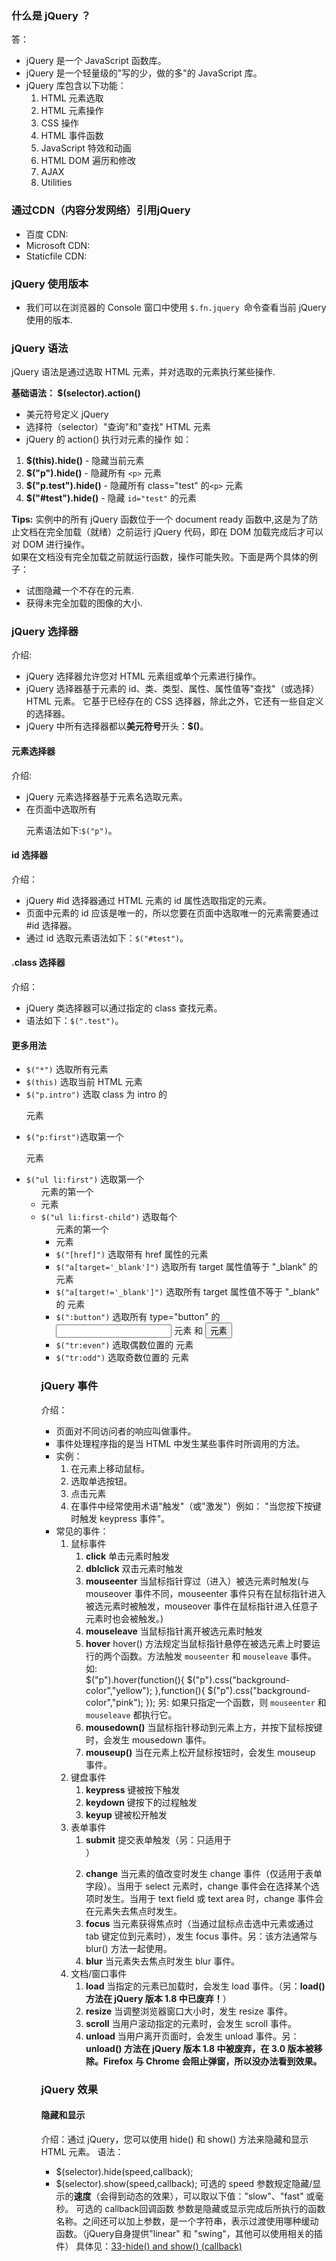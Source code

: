 ### 什么是 jQuery ？
答：<br>
- jQuery 是一个 JavaScript 函数库。
- jQuery 是一个轻量级的"写的少，做的多"的 JavaScript 库。
- jQuery 库包含以下功能：
  1. HTML 元素选取
  2. HTML 元素操作
  3. CSS 操作
  4. HTML 事件函数
  5. JavaScript 特效和动画
  6. HTML DOM 遍历和修改
  7. AJAX
  8. Utilities
   
### 通过CDN（内容分发网络）引用jQuery
- 百度 CDN:
    <head>
        <script src="https://apps.bdimg.com/libs/jquery/2.1.4/jquery.min.js">
        </script>
    </head>
- Microsoft CDN:
    <head>
        <script src="https://ajax.aspnetcdn.com/ajax/jquery/jquery-1.9.0.min.js">
        </script>
    </head>
- Staticfile CDN:
    <head>
        <script src="https://cdn.staticfile.net/jquery/1.10.2/jquery.min.js">
        </script>
    </head>

### jQuery 使用版本
- 我们可以在浏览器的 Console 窗口中使用 `$.fn.jquery `命令查看当前 jQuery 使用的版本.

### jQuery 语法 
jQuery 语法是通过选取 HTML 元素，并对选取的元素执行某些操作.

**基础语法： $(selector).action()**
- 美元符号定义 jQuery
- 选择符（selector）"查询"和"查找" HTML 元素
- jQuery 的 action() 执行对元素的操作
如：
1. **$(this).hide()** - 隐藏当前元素
2. **$("p").hide()** - 隐藏所有 `<p>` 元素
3. **$("p.test").hide()** - 隐藏所有 class="test" 的`<p>` 元素
4. **$("#test").hide()** - 隐藏 `id="test"` 的元素

**Tips:**
实例中的所有 jQuery 函数位于一个 document ready 函数中,这是为了防止文档在完全加载（就绪）之前运行 jQuery 代码，即在 DOM 加载完成后才可以对 DOM 进行操作。<br>
如果在文档没有完全加载之前就运行函数，操作可能失败。下面是两个具体的例子：
- 试图隐藏一个不存在的元素.
- 获得未完全加载的图像的大小.
  
### jQuery 选择器
介绍:
- jQuery 选择器允许您对 HTML 元素组或单个元素进行操作。
- jQuery 选择器基于元素的 id、类、类型、属性、属性值等"查找"（或选择）HTML 元素。 它基于已经存在的 CSS 选择器，除此之外，它还有一些自定义的选择器。
- jQuery 中所有选择器都以**美元符号**开头：**$()**。
  
#### 元素选择器
介绍:
- jQuery 元素选择器基于元素名选取元素。
- 在页面中选取所有 <p> 元素语法如下:`$("p")`。
  
#### id 选择器
介绍：
- jQuery #id 选择器通过 HTML 元素的 id 属性选取指定的元素。
- 页面中元素的 id 应该是唯一的，所以您要在页面中选取唯一的元素需要通过 #id 选择器。
- 通过 id 选取元素语法如下：`$("#test")`。

#### .class 选择器
介绍：
- jQuery 类选择器可以通过指定的 class 查找元素。
- 语法如下：`$(".test")`。

#### 更多用法
- `$("*")`	选取所有元素	
- `$(this)`	选取当前 HTML 元素	
- `$("p.intro")`	选取 class 为 intro 的 <p> 元素	
- `$("p:first")`选取第一个 <p> 元素	
- `$("ul li:first")`	选取第一个 <ul> 元素的第一个 <li> 元素	
- `$("ul li:first-child")`	选取每个 <ul> 元素的第一个 <li> 元素	
- `$("[href]")`	选取带有 href 属性的元素	
- `$("a[target='_blank']")`	选取所有 target 属性值等于 "_blank" 的 <a> 元素	
- `$("a[target!='_blank']")`	选取所有 target 属性值不等于 "_blank" 的 <a> 元素
- `$(":button")`     选取所有 type="button" 的 <input> 元素 和 <button> 元素
- `$("tr:even")`	 选取偶数位置的 <tr> 元素	
- `$("tr:odd")`	 选取奇数位置的 <tr> 元素

### jQuery 事件
介绍：
- 页面对不同访问者的响应叫做事件。
- 事件处理程序指的是当 HTML 中发生某些事件时所调用的方法。
- 实例：
    1. 在元素上移动鼠标。
    2. 选取单选按钮。
    3. 点击元素
    4. 在事件中经常使用术语"触发"（或"激发"）例如： "当您按下按键时触发 keypress 事件"。
- 常见的事件：
    1. 鼠标事件
        1. **click**            单击元素时触发
        2. **dblclick**         双击元素时触发
        3. **mouseenter**       当鼠标指针穿过（进入）被选元素时触发(与 mouseover 事件不同，mouseenter 事件只有在鼠标指针进入被选元素时被触发，mouseover 事件在鼠标指针进入任意子元素时也会被触发。)
        4. **mouseleave**       当鼠标指针离开被选元素时触发
        5. **hover**            hover() 方法规定当鼠标指针悬停在被选元素上时要运行的两个函数。方法触发 `mouseenter` 和 `mouseleave` 事件。
                                如:<br>
                                    $("p").hover(function(){
                                        $("p").css("background-color","yellow");
                                        },function(){
                                        $("p").css("background-color","pink");
                                    });
        另: 如果只指定一个函数，则 `mouseenter` 和 `mouseleave` 都执行它。
        6. **mousedown()**              当鼠标指针移动到元素上方，并按下鼠标按键时，会发生 mousedown 事件。
        7. **mouseup()**        当在元素上松开鼠标按钮时，会发生 mouseup 事件。
    2. 键盘事件
        1. **keypress**         键被按下触发      
        2. **keydown**          键按下的过程触发
        3. **keyup**            键被松开触发
    3. 表单事件
        1. **submit**           提交表单触发（另：只适用于<form>）
        2. **change**           当元素的值改变时发生 change 事件（仅适用于表单字段）。当用于 select 元素时，change 事件会在选择某个选项时发生。当用于 text field 或 text area 时，change 事件会在元素失去焦点时发生。
        3. **focus**            当元素获得焦点时（当通过鼠标点击选中元素或通过 tab 键定位到元素时），发生 focus 事件。另：该方法通常与 blur() 方法一起使用。
        4. **blur**             当元素失去焦点时发生 blur 事件。
    4. 文档/窗口事件
        1. **load**             当指定的元素已加载时，会发生 load 事件。（另：**load() 方法在 jQuery 版本 1.8 中已废弃！**）
        2. **resize**           当调整浏览器窗口大小时，发生 resize 事件。
        3. **scroll**           当用户滚动指定的元素时，会发生 scroll 事件。
        4. **unload**	        当用户离开页面时，会发生 unload 事件。另：**unload() 方法在 jQuery 版本 1.8 中被废弃，在 3.0 版本被移除。Firefox 与 Chrome 会阻止弹窗，所以没办法看到效果。**

### jQuery 效果

#### 隐藏和显示
介绍：通过 jQuery，您可以使用 hide() 和 show() 方法来隐藏和显示 HTML 元素。
语法：
- $(selector).hide(speed,callback);
- $(selector).show(speed,callback);
可选的 speed 参数规定隐藏/显示的**速度**（会得到动态的效果），可以取以下值："slow"、"fast" 或毫秒。
可选的 callback回调函数 参数是隐藏或显示完成后所执行的函数名称。之间还可以加上参数，是一个字符串，表示过渡使用哪种缓动函数。（jQuery自身提供"linear" 和 "swing"，其他可以使用相关的插件）
具体见：[33-hide() and show() (callback)]()